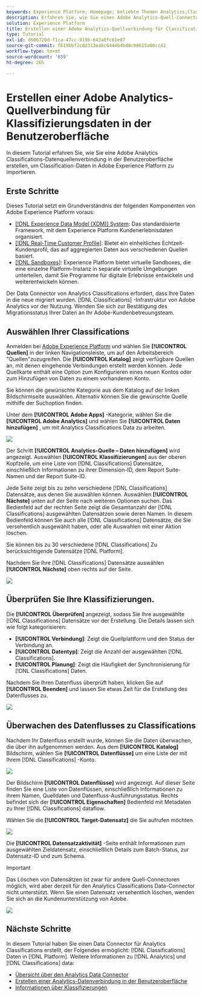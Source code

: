 ```yaml
---
keywords: Experience Platform; Homepage; beliebte Themen Analytics;Classifications
description: Erfahren Sie, wie Sie einen Adobe Analytics-Quell-Connector über die Benutzeroberfläche erstellen, um Klassifizierungsdaten in Adobe Experience Platform zu importieren.
solution: Experience Platform
title: Erstellen einer Adobe Analytics-Quellverbindung für Classification-Daten in der Benutzeroberfläche
type: Tutorial
exl-id: d606720d-f1ca-47cc-919b-643a8fc61e07
source-git-commit: f619bbf2c8d313eabc6444b4bd8c09615a00cc42
workflow-type: tm+mt
source-wordcount: '659'
ht-degree: 26%

---
```


# Erstellen einer Adobe Analytics-Quellverbindung für Klassifizierungsdaten in der Benutzeroberfläche

In diesem Tutorial erfahren Sie, wie Sie eine Adobe Analytics Classifications-Datenquellenverbindung in der Benutzeroberfläche erstellen, um Classification-Daten in Adobe Experience Platform zu importieren.

## Erste Schritte

Dieses Tutorial setzt ein Grundverständnis der folgenden Komponenten von Adobe Experience Platform voraus:

* [[!DNL Experience Data Model (XDM)] System](../../../../../xdm/home.md): Das standardisierte Framework, mit dem Experience Platform Kundenerlebnisdaten organisiert.
* [[!DNL Real-Time Customer Profile]](../../../../../profile/home.md): Bietet ein einheitliches Echtzeit-Kundenprofil, das auf aggregierten Daten aus verschiedenen Quellen basiert.
* [[!DNL Sandboxes]](../../../../../sandboxes/home.md): Experience Platform bietet virtuelle Sandboxes, die eine einzelne Platform-Instanz in separate virtuelle Umgebungen unterteilen, damit Sie Programme für digitale Erlebnisse entwickeln und weiterentwickeln können.

Der Data Connector von Analytics Classifications erfordert, dass Ihre Daten in die neue migriert wurden. [!DNL Classifications] -Infrastruktur von Adobe Analytics vor der Nutzung. Wenden Sie sich zur Bestätigung des Migrationsstatus Ihrer Daten an Ihr Adobe-Kundenbetreuungsteam.

## Auswählen Ihrer Classifications

Anmelden bei [Adobe Experience Platform](https://platform.adobe.com) und wählen Sie **[!UICONTROL Quellen]** in der linken Navigationsleiste, um auf den Arbeitsbereich &quot;Quellen&quot;zuzugreifen. Die **[!UICONTROL Katalog]** zeigt verfügbare Quellen an, mit denen eingehende Verbindungen erstellt werden können. Jede Quellkarte enthält eine Option zum Konfigurieren eines neuen Kontos oder zum Hinzufügen von Daten zu einem vorhandenen Konto.

Sie können die gewünschte Kategorie aus dem Katalog auf der linken Bildschirmseite auswählen. Alternativ können Sie die gewünschte Quelle mithilfe der Suchoption finden.

Unter dem **[!UICONTROL Adobe Apps]** -Kategorie, wählen Sie die **[!UICONTROL Adobe Analytics]** und wählen Sie **[!UICONTROL Daten hinzufügen]** , um mit Analytics Classifications Data zu arbeiten.

![](../../../../images/tutorials/create/classifications/catalog.png)

Der Schritt **[!UICONTROL Analytics-Quelle – Daten hinzufügen]** wird angezeigt. Auswählen **[!UICONTROL Klassifizierungen]** aus der oberen Kopfzeile, um eine Liste von [!DNL Classifications] Datensätze, einschließlich Informationen zu ihrer Dimension-ID, dem Report Suite-Namen und der Report Suite-ID.

Jede Seite zeigt bis zu zehn verschiedene [!DNL Classifications] Datensätze, aus denen Sie auswählen können. Auswählen **[!UICONTROL Nächste]** unten auf der Seite nach weiteren Optionen suchen. Das Bedienfeld auf der rechten Seite zeigt die Gesamtanzahl der [!DNL Classifications] ausgewählten Datensätzen sowie deren Namen. In diesem Bedienfeld können Sie auch alle [!DNL Classifications] Datensätze, die Sie versehentlich ausgewählt haben, oder alle Auswahlen mit einer Aktion löschen.

Sie können bis zu 30 verschiedene [!DNL Classifications] Zu berücksichtigende Datensätze [!DNL Platform].

Nachdem Sie Ihre [!DNL Classifications] Datensätze auswählen **[!UICONTROL Nächste]** oben rechts auf der Seite.

![](../../../../images/tutorials/create/classifications/add-data.png)

## Überprüfen Sie Ihre Klassifizierungen.

Die **[!UICONTROL Überprüfen]** angezeigt, sodass Sie Ihre ausgewählte [!DNL Classifications] Datensätze vor der Erstellung. Die Details lassen sich wie folgt kategorisieren:

* **[!UICONTROL Verbindung]**: Zeigt die Quellplattform und den Status der Verbindung an.
* **[!UICONTROL Datentyp]**: Zeigt die Anzahl der ausgewählten [!DNL Classifications].
* **[!UICONTROL Planung]**: Zeigt die Häufigkeit der Synchronisierung für [!DNL Classifications] Daten.

Nachdem Sie Ihren Datenfluss überprüft haben, klicken Sie auf **[!UICONTROL Beenden]** und lassen Sie etwas Zeit für die Erstellung des Datenflusses zu.

![](../../../../images/tutorials/create/classifications/review.png)

## Überwachen des Datenflusses zu Classifications

Nachdem Ihr Datenfluss erstellt wurde, können Sie die Daten überwachen, die über ihn aufgenommen werden. Aus dem **[!UICONTROL Katalog]** Bildschirm, wählen Sie **[!UICONTROL Datenflüsse]** um eine Liste der mit Ihrem [!DNL Classifications] -Konto.

![](../../../../images/tutorials/create/classifications/dataflows.png)

Der Bildschirm **[!UICONTROL Datenflüsse]** wird angezeigt. Auf dieser Seite finden Sie eine Liste von Datenflüssen, einschließlich Informationen zu ihrem Namen, Quelldaten und Datenfluss-Ausführungsstatus. Rechts befindet sich der **[!UICONTROL Eigenschaften]** Bedienfeld mit Metadaten zu Ihrer [!DNL Classifications] dataflow.

Wählen Sie die **[!UICONTROL Target-Datensatz]** die Sie aufrufen möchten.

![](../../../../images/tutorials/create/classifications/list-of-dataflows.png)

Die **[!UICONTROL Datensatzaktivität]** -Seite enthält Informationen zum ausgewählten Zieldatensatz, einschließlich Details zum Batch-Status, zur Datensatz-ID und zum Schema.

>[!IMPORTANT]
>
>Das Löschen von Datensätzen ist zwar für andere Quell-Connectoren möglich, wird aber derzeit für den Analytics Classifications Data-Connector nicht unterstützt. Wenn Sie einen Datensatz versehentlich löschen, wenden Sie sich an die Kundenunterstützung von Adobe.

![](../../../../images/tutorials/create/classifications/dataset.png)


## Nächste Schritte

In diesem Tutorial haben Sie einen Data Connector für Analytics Classifications erstellt, der Folgendes ermöglicht: [!DNL Classifications] Daten in [!DNL Platform]. Weitere Informationen zu [!DNL Analytics] und [!DNL Classifications] data:

* [Übersicht über den Analytics Data Connector](../../../../connectors/adobe-applications/analytics.md)
* [Erstellen einer Analytics-Datenverbindung in der Benutzeroberfläche](./analytics.md)
* [Informationen über Klassifizierungen](https://experienceleague.adobe.com/docs/analytics/components/classifications/c-classifications.html?lang=de)
